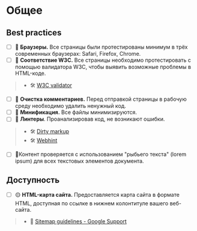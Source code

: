 # Общее

## Best practices

- [ ] 🔴 **Браузеры.** Все страницы были протестированы минимум в трёх современных браузерах: Safari, Firefox, Chrome.
- [ ] 🔴 **Соответствие W3C.** Все страницы необходимо протестировать с помощью валидатора W3C, чтобы выявить возможные проблемы в HTML-коде.

> - 🛠 [W3C validator](https://validator.w3.org/)

- [ ] 🔴 **Очистка комментариев.** Перед отправкой страницы в рабочую среду необходимо удалить ненужный код.
- [ ] 🔴 **Минификация.** Все файлы минимизируются.
- [ ] 🔴 **Линтеры**. Проанализировав код, не возникают ошибки.

> - 🛠 [Dirty markup](https://www.10bestdesign.com/dirtymarkup/)
> - 🛠 [Webhint](https://webhint.io/)

- [ ] 🔴Контент проверяется с использованием "рыбьего текста" (lorem ipsum) для всех текстовых элементов документа.

## Доступность

- [ ] 🟡 **HTML-карта сайта.** Предоставляется карта сайта в формате HTML, доступная по ссылке в нижнем колонтитуле вашего веб-сайта.

> - 📖 [Sitemap guidelines - Google Support](https://support.google.com/webmasters/answer/183668?hl=en)
